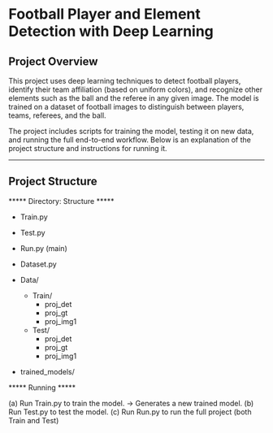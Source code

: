 
# Football Player and Element Detection with Deep Learning

## Project Overview

This project uses deep learning techniques to detect football players, identify their team affiliation (based on uniform colors), and recognize other elements such as the ball and the referee in any given image. The model is trained on a dataset of football images to distinguish between players, teams, referees, and the ball.

The project includes scripts for training the model, testing it on new data, and running the full end-to-end workflow. Below is an explanation of the project structure and instructions for running it.

---

## Project Structure
***** Directory: Structure *****

- Train.py
- Test.py
- Run.py (main)
- Dataset.py

- Data/
	- Train/
		- proj_det
		- proj_gt
		- proj_img1
	- Test/
		- proj_det
		- proj_gt
		- proj_img1
- trained_models/

***** Running *****

(a) Run Train.py to train the model. -> Generates a new trained model.
(b) Run Test.py to test the model.
(c) Run Run.py to run the full project (both Train and Test)
